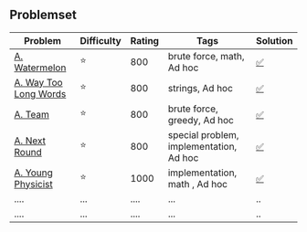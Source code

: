 ## Problemset
 | Problem      |  Difficulty | Rating |Tags| Solution |
|-------------|------|--------|------------|------------------|
 |[A. Watermelon](https://codeforces.com/contest/4/problem/A)|:star:| 800| brute force, math, Ad hoc| [:white_check_mark:](https://github.com/LuizIgnacio2002/codeforces-solutions/blob/main/A/A.%20Watermelon.cpp)|
|[A. Way Too Long Words](https://codeforces.com/contest/71/problem/A)    |:star: | 800    | strings, Ad hoc   | [:white_check_mark:](https://github.com/LuizIgnacio2002/codeforces-solutions/blob/main/A/A.%20Way%20Too%20Long%20Words.cpp)      |
|[A. Team](https://codeforces.com/contest/231/problem/A)      | :star: |800       | brute force, greedy, Ad hoc | [:white_check_mark:](https://github.com/LuizIgnacio2002/codeforces-solutions/blob/main/A/A.%20Team.cpp)        |
| [A. Next Round](https://codeforces.com/contest/158/problem/A)     | :star:  | 800    | special problem, implementation, Ad hoc  | [:white_check_mark:](https://github.com/LuizIgnacio2002/codeforces-solutions/blob/main/A/A.%20Next%20Round.cpp)         |
| [A. Young Physicist](https://codeforces.com/contest/69/problem/A)      | :star:  |1000     | implementation, math , Ad hoc    |[:white_check_mark:](https://github.com/LuizIgnacio2002/codeforces-solutions/blob/main/A/A.%20Young%20Physicist.cpp)         |
| ....      | ...  | ....      | ...    |..           |
| ....      | ...  | ....      | ...    |..           |





